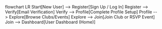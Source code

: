 flowchart LR
    Start[New User] --> Register[Sign Up / Log In]
    Register --> Verify[Email Verification]
    Verify --> Profile[Complete Profile Setup]
    Profile --> Explore[Browse Clubs/Events]
    Explore --> Join[Join Club or RSVP Event]
    Join --> Dashboard[User Dashboard (Home)]
